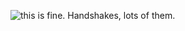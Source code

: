 ![this is fine.](https://github.com/exinmusic/exinmusic/blob/master/gang-signs.gif?raw=true) Handshakes, lots of them.
